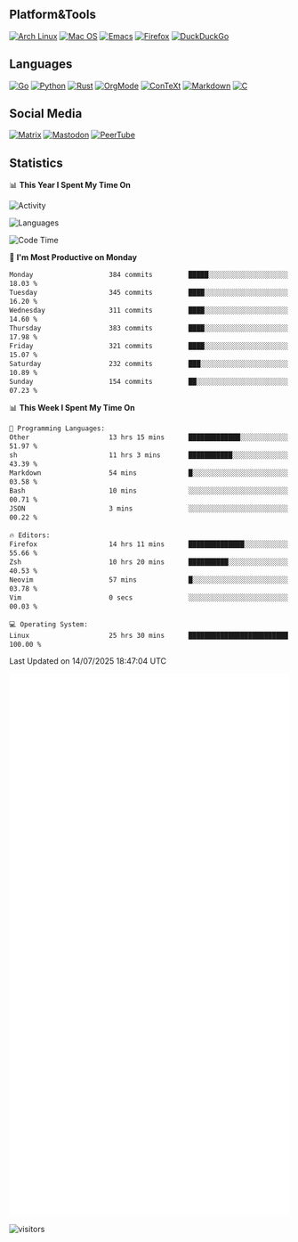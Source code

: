 ## Platform&Tools

[![Arch Linux](https://img.shields.io/badge/ArchLinux-1793D1?logo=arch-linux&logoColor=fff&style=flat-square)](https://archlinux.org/)
[![Mac OS](https://img.shields.io/badge/MacOS-000000?style=flat-square&logo=macos&logoColor=F0F0F0)](https://www.apple.com/macos/)
[![Emacs](https://img.shields.io/badge/Emacs-%237F5AB6.svg?&style=flat-square&logo=gnu-emacs&logoColor=white)](https://www.gnu.org/software/emacs/)
[![Firefox](https://img.shields.io/badge/Firefox-FF7139?style=flat-square&logo=Firefox-Browser&logoColor=white)](https://firefox.com/)
[![DuckDuckGo](https://img.shields.io/badge/DuckDuckGo-DE5833?style=flat-square&logo=DuckDuckGo&logoColor=white)](https://duckduckgo.com/)

## Languages

[![Go](https://img.shields.io/badge/Golang-%2300ADD8.svg?style=flat-square&logo=go&logoColor=white)](https://golang.org/)
[![Python](https://img.shields.io/badge/Python-3670A0?style=flat-square&logo=python&logoColor=ffdd54)](https://www.python.org/)
[![Rust](https://img.shields.io/badge/Rust-%23000000.svg?style=flat-square&logo=rust&logoColor=white)](https://www.rust-lang.org/)
[![OrgMode](https://img.shields.io/badge/OrgMode-%23000000.svg?style=flat-square&logo=org&logoColor=white)](https://orgmode.org/)
[![ConTeXt](https://img.shields.io/badge/ConTeXt-%23008080.svg?style=flat-square&logo=latex&logoColor=white)](https://contextgarden.net/)
[![Markdown](https://img.shields.io/badge/MarkDown-%23000000.svg?style=flat-square&logo=markdown&logoColor=white)](https://daringfireball.net/projects/markdown/)
[![C](https://img.shields.io/badge/C-%2300599C.svg?style=flat-square&logo=c&logoColor=white)](https://www.iso.org/standard/74528.html)

## Social Media
<!--[![Telegram](https://img.shields.io/badge/SteamedFish-2CA5E0?style=social&logo=telegram&logoColor=white)](https://t.me/SteamedFish)-->

[![Matrix](https://img.shields.io/badge/SteamedFish-2CA5E0?style=social&logo=matrix&logoColor=black)](https://matrix.to/#/@i:steamedfish.org)
[![Mastodon](https://img.shields.io/mastodon/follow/109596467238113271?domain=https%3A%2F%2Fmastodon.steamedfish.org%2F&style=social)](https://steamedfish.org/@SteamedFish)
[![PeerTube](https://img.shields.io/badge/PeerTube-23000000.svg?logo=peertube&style=social)](https://peertube.steamedfish.org/)

## Statistics


📊 **This Year I Spent My Time On** 

![Activity](https://wakatime.com/share/@SteamedFish/7529f30a-f1b7-40a4-8d09-e6d855cb7a13.png)

![Languages](https://wakatime.com/share/@SteamedFish/1c5e5366-0e9e-40d8-ac85-d630f61b69c6.svg)

<!--START_SECTION:waka-->
![Code Time](http://img.shields.io/badge/Code%20Time-4%2C792%20hrs%2057%20mins-blue)

📅 **I'm Most Productive on Monday** 

```text
Monday                   384 commits         █████░░░░░░░░░░░░░░░░░░░░   18.03 % 
Tuesday                  345 commits         ████░░░░░░░░░░░░░░░░░░░░░   16.20 % 
Wednesday                311 commits         ████░░░░░░░░░░░░░░░░░░░░░   14.60 % 
Thursday                 383 commits         ████░░░░░░░░░░░░░░░░░░░░░   17.98 % 
Friday                   321 commits         ████░░░░░░░░░░░░░░░░░░░░░   15.07 % 
Saturday                 232 commits         ███░░░░░░░░░░░░░░░░░░░░░░   10.89 % 
Sunday                   154 commits         ██░░░░░░░░░░░░░░░░░░░░░░░   07.23 % 
```


📊 **This Week I Spent My Time On** 

```text
💬 Programming Languages: 
Other                    13 hrs 15 mins      █████████████░░░░░░░░░░░░   51.97 % 
sh                       11 hrs 3 mins       ███████████░░░░░░░░░░░░░░   43.39 % 
Markdown                 54 mins             █░░░░░░░░░░░░░░░░░░░░░░░░   03.58 % 
Bash                     10 mins             ░░░░░░░░░░░░░░░░░░░░░░░░░   00.71 % 
JSON                     3 mins              ░░░░░░░░░░░░░░░░░░░░░░░░░   00.22 % 

🔥 Editors: 
Firefox                  14 hrs 11 mins      ██████████████░░░░░░░░░░░   55.66 % 
Zsh                      10 hrs 20 mins      ██████████░░░░░░░░░░░░░░░   40.53 % 
Neovim                   57 mins             █░░░░░░░░░░░░░░░░░░░░░░░░   03.78 % 
Vim                      0 secs              ░░░░░░░░░░░░░░░░░░░░░░░░░   00.03 % 

💻 Operating System: 
Linux                    25 hrs 30 mins      █████████████████████████   100.00 % 
```


 Last Updated on 14/07/2025 18:47:04 UTC
<!--END_SECTION:waka-->


![Metrics](https://github.com/SteamedFish/SteamedFish/blob/master/github-metrics.svg)


![visitors](https://visitor-badge.laobi.icu/badge?page_id=SteamedFish.SteamedFish)
